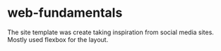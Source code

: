 # web-fundamentals

The site template was create taking inspiration from social media sites. Mostly used flexbox for the layout.